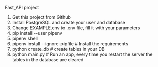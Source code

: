 Fast_API project

1) Get this project from Github
2) Install PostgreSQL and create your user and database
3) Change EXAMPLE.env to .env file, fill it with your parameters
4) pip install --user pipenv
5) pipenv shell
6) pipenv install --ignore-pipfile # Install the requirements
7) python create_db  # create tables in your DB
8) python main.py # Run an app, every time you restart the server the tables in the database are cleared